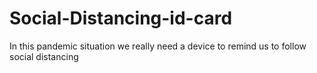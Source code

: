 # Social-Distancing-id-card
In this pandemic situation we really need a device to remind us to follow social distancing
